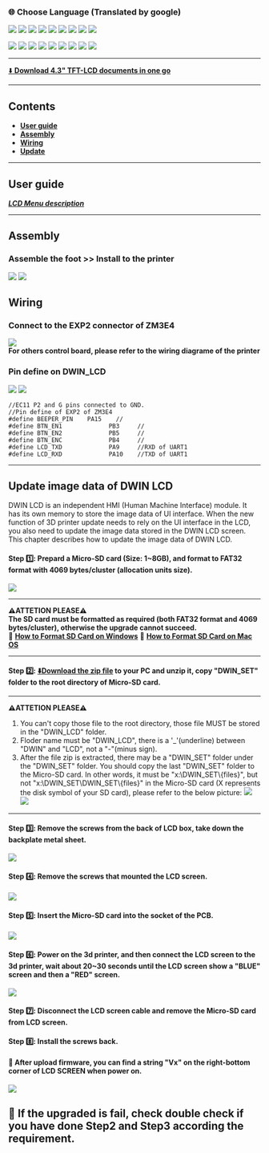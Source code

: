 ### :globe_with_meridians: Choose Language (Translated by google)
[![](../../lanpic/ES.png)](https://github-com.translate.goog/ZONESTAR3D/Upgrade-kit-guide/tree/main/TFT-LCD/LCD-DWIN?_x_tr_sl=en&_x_tr_tl=es)
[![](../../lanpic/FR.png)](https://github-com.translate.goog/ZONESTAR3D/Upgrade-kit-guide/tree/main/TFT-LCD/LCD-DWIN?_x_tr_sl=en&_x_tr_tl=fr)
[![](../../lanpic/PT.png)](https://github-com.translate.goog/ZONESTAR3D/Upgrade-kit-guide/tree/main/TFT-LCD/LCD-DWIN?_x_tr_sl=en&_x_tr_tl=pt)
[![](../../lanpic/DE.png)](https://github-com.translate.goog/ZONESTAR3D/Upgrade-kit-guide/tree/main/TFT-LCD/LCD-DWIN?_x_tr_sl=en&_x_tr_tl=de)
[![](../../lanpic/IT.png)](https://github-com.translate.goog/ZONESTAR3D/Upgrade-kit-guide/tree/main/TFT-LCD/LCD-DWIN?_x_tr_sl=en&_x_tr_tl=it)
[![](../../lanpic/PL.png)](https://github-com.translate.goog/ZONESTAR3D/Upgrade-kit-guide/tree/main/TFT-LCD/LCD-DWIN?_x_tr_sl=en&_x_tr_tl=pl)
[![](../../lanpic/RU.png)](https://github-com.translate.goog/ZONESTAR3D/Upgrade-kit-guide/tree/main/TFT-LCD/LCD-DWIN?_x_tr_sl=en&_x_tr_tl=ru)
[![](../../lanpic/BR.png)](https://github-com.translate.goog/ZONESTAR3D/Upgrade-kit-guide/tree/main/TFT-LCD/LCD-DWIN?_x_tr_sl=en&_x_tr_tl=pt)
[![](../../lanpic/GR.png)](https://github-com.translate.goog/ZONESTAR3D/Upgrade-kit-guide/tree/main/TFT-LCD/LCD-DWIN?_x_tr_sl=en&_x_tr_tl=el)

[![](../../lanpic/JP.png)](https://github-com.translate.goog/ZONESTAR3D/Upgrade-kit-guide/tree/main/TFT-LCD/LCD-DWIN?_x_tr_sl=en&_x_tr_tl=ja)
[![](../../lanpic/KR.png)](https://github-com.translate.goog/ZONESTAR3D/Upgrade-kit-guide/tree/main/TFT-LCD/LCD-DWIN?_x_tr_sl=en&_x_tr_tl=ko)
[![](../../lanpic/ID.png)](https://github-com.translate.goog/ZONESTAR3D/Upgrade-kit-guide/tree/main/TFT-LCD/LCD-DWIN?_x_tr_sl=en&_x_tr_tl=id)
[![](../../lanpic/TH.png)](https://github-com.translate.goog/ZONESTAR3D/Upgrade-kit-guide/tree/main/TFT-LCD/LCD-DWIN?_x_tr_sl=en&_x_tr_tl=th)
[![](../../lanpic/VN.png)](https://github-com.translate.goog/ZONESTAR3D/Upgrade-kit-guide/tree/main/TFT-LCD/LCD-DWIN?_x_tr_sl=en&_x_tr_tl=vi)
[![](../../lanpic/IL.png)](https://github-com.translate.goog/ZONESTAR3D/Upgrade-kit-guide/tree/main/TFT-LCD/LCD-DWIN?_x_tr_sl=en&_x_tr_tl=iw)
[![](../../lanpic/SA.png)](https://github-com.translate.goog/ZONESTAR3D/Upgrade-kit-guide/tree/main/TFT-LCD/LCD-DWIN?_x_tr_sl=en&_x_tr_tl=ar)
[![](../../lanpic/TR.png)](https://github-com.translate.goog/ZONESTAR3D/Upgrade-kit-guide/tree/main/TFT-LCD/LCD-DWIN?_x_tr_sl=en&_x_tr_tl=tr)
[![](../../lanpic/CN.png)](https://github-com.translate.goog/ZONESTAR3D/Upgrade-kit-guide/tree/main/TFT-LCD/LCD-DWIN?_x_tr_sl=en&_x_tr_tl=zh-CN)

-----
[:arrow_down: **Download 4.3" TFT-LCD documents in one go**](https://downgit.github.io/#/home?url=https://github.com/ZONESTAR3D/Upgrade-kit-guide/tree/main/TFT-LCD/LCD-DWIN)   

-----
## Contents
- [**User guide**](#wiring)
- [**Assembly**](#assembly)
- [**Wiring**](#wiring)
- [**Update**](#update-image-data-of-dwin-lcd)

-----
## User guide
[***LCD Menu description***](./user_guide/readme.md)

-----
## Assembly
### Assemble the foot >> Install to the printer
![](pictures/assembly-1.jpg)  ![](pictures/assembly-2.jpg)

## Wiring
### Connect to the EXP2 connector of ZM3E4
![](pictures/Wiring.jpg)    
**For others control board, please refer to the wiring diagrame of the printer**   
### Pin define on DWIN_LCD
![](pictures/DWINLCD_Pindefine.jpg)  ![](pictures/EC11.jpg)
>
	//EC11 P2 and G pins connected to GND. 
	//Pin define of EXP2 of ZM3E4
	#define BEEPER_PIN    PA15    //
	#define BTN_EN1 			PB3    	//
	#define BTN_EN2 			PB5    	//
	#define BTN_ENC 			PB4   	//
	#define LCD_TXD 			PA9   	//RXD of UART1
	#define LCD_RXD 			PA10   	//TXD of UART1

-----
## Update image data of DWIN LCD
DWIN LCD is an independent HMI (Human Machine Interface) module. It has its own memory to store the image data of UI interface. When the new function of 3D printer update needs to rely on the UI interface in the LCD, you also need to update the image data stored in the DWIN LCD screen. This chapter describes how to update the image data of DWIN LCD.
#### Step :one:: Prepard a Micro-SD card (Size: 1~8GB), and format to FAT32 format with 4069 bytes/cluster (allocation units size). 
![](pictures/Format.jpg)      

-----
**:warning:ATTETION PLEASE:warning:**      
**The SD card must be formatted as required (both FAT32 format and 4069 bytes/cluster), otherwise the upgrade cannot succeed.**     
:pencil: [**How to Format SD Card on Windows**][formatwin] :pencil: [**How to Format SD Card on Mac OS**][formatmacos]

-----

#### Step :two:: [:arrow_down:Download the zip file](./DWIN_SET.zip) to your PC and unzip it, copy "DWIN_SET" folder to the root directory of Micro-SD card.      
-----
**:warning:ATTETION PLEASE:warning:** 
1. You can't copy those file to the root directory, those file MUST be stored in the "DWIN_LCD" folder.
2. Floder name must be "DWIN_LCD", there is a '_'(underline) between "DWIN" and "LCD", not a "-"(minus sign).
3. After the file zip is extracted, there may be a "DWIN_SET" folder under the "DWIN_SET" folder. You should copy the last "DWIN_SET" folder to the Micro-SD card. In other words, it must be "x:\DWIN_SET\\{files}", but not "x:\DWIN_SET\\DWIN_SET\\{files}" in the Micro-SD card (X represents the disk symbol of your SD card), please refer to the below picture:
![](pictures/SD1.jpg)  ![](pictures/SD2.jpg)     

-----

#### Step :three:: Remove the screws from the back of LCD box, take down the backplate metal sheet.
![](pictures/open_box.jpg)

#### Step :four:: Remove the screws that mounted the LCD screen.
![](pictures/open_box2.jpg)

#### Step :five:: Insert the Micro-SD card into the socket of the PCB.
![](pictures/Insert_SD.jpg)

#### Step :six:: Power on the 3d printer, and then connect the LCD screen to the 3d printer, wait about 20~30 seconds until the LCD screen show a "BLUE" screen and then a "RED" screen.
![](pictures/LCDShows.jpg)

#### Step :seven:: Disconnect the LCD screen cable and remove the Micro-SD card from LCD screen.

#### Step :eight:: Install the screws back. 

#### :checkered_flag: After upload firmware, you can find a string "Vx" on the right-bottom corner of LCD SCREEN when power on.
![](pictures/LCDShowV3.jpg)

## :loudspeaker: If the upgraded is fail, check double check if you have done Step2 and Step3 according the requirement.


[formatwin]: https://recoverit.wondershare.com/partition-tips/format-sd-in-windows-10.html?/topic/916-upgrade-to-pdf-to-pages/=&comment=2884&gclid=Cj0KCQiAmpyRBhC-ARIsABs2EApQAT_0jaSjNTHDKfbyTB8K-lLEt9m_hd2Ro526ZG6lerIJX3YE-7caAhXAEALw_wcB
[formatmacos]: https://recoverit.wondershare.com/partition-tips/format-sd-in-windows-10.html?/topic/916-upgrade-to-pdf-to-pages/=&comment=2884&gclid=Cj0KCQiAmpyRBhC-ARIsABs2EApQAT_0jaSjNTHDKfbyTB8K-lLEt9m_hd2Ro526ZG6lerIJX3YE-7caAhXAEALw_wcB
